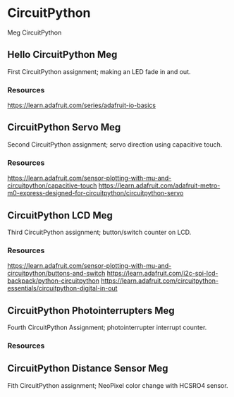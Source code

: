 # CircuitPython
Meg CircuitPython

## Hello CircuitPython Meg
First CircuitPython assignment; making an LED fade in and out.
### Resources
https://learn.adafruit.com/series/adafruit-io-basics
## CircuitPython Servo Meg
Second CircuitPython assignment; servo direction using capacitive touch.
### Resources
https://learn.adafruit.com/sensor-plotting-with-mu-and-circuitpython/capacitive-touch
https://learn.adafruit.com/adafruit-metro-m0-express-designed-for-circuitpython/circuitpython-servo
## CircuitPython LCD Meg
Third CircuitPython assignment; button/switch counter on LCD.
### Resources
https://learn.adafruit.com/sensor-plotting-with-mu-and-circuitpython/buttons-and-switch
https://learn.adafruit.com/i2c-spi-lcd-backpack/python-circuitpython
https://learn.adafruit.com/circuitpython-essentials/circuitpython-digital-in-out
## CircuitPython Photointerrupters Meg
Fourth CircuitPython Assignment; photointerrupter interrupt counter.
### Resources
## CircuitPython Distance Sensor Meg
Fith CircuitPython assignment; NeoPixel color change with HCSRO4 sensor.
